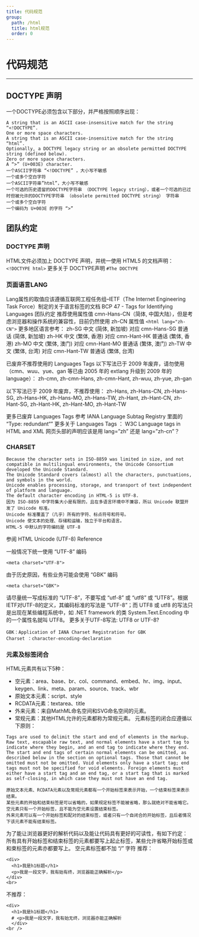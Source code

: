 ```yaml
---
title: 代码规范
group:
  path: /html
  title: html规范
  order: 0
---
```


# 代码规范

-------------------------

## DOCTYPE 声明
一个DOCTYPE必须包含以下部分，并严格按照顺序出现：
```
A string that is an ASCII case-insensitive match for the string “<!DOCTYPE”.
One or more space characters.
A string that is an ASCII case-insensitive match for the string “html”.
Optionally, a DOCTYPE legacy string or an obsolete permitted DOCTYPE string (defined below).
Zero or more space characters.
A “>” (U+003E) character.
一个ASCII字符串 “<!DOCTYPE” ，大小写不敏感
一个或多个空白字符
一个ASCII字符串”html”，大小写不敏感
一个可选的历史遗留的DOCTYPE字符串 （DOCTYPE legacy string），或者一个可选的已过时但被允许的DOCTYPE字符串 （obsolete permitted DOCTYPE string） 字符串
一个或多个空白字符
一个编码为 U+003E 的字符 “>”
```
## 团队约定
### DOCTYPE 声明
HTML文件必须加上 DOCTYPE 声明，并统一使用 HTML5 的文档声明：
`<!DOCTYPE html>`
更多关于 DOCTYPE声明 `#The DOCTYPE`

### 页面语言LANG
Lang属性的取值应该遵循互联网工程任务组–IETF（The Internet Engineering Task Force）制定的关于语言标签的文档 BCP 47 - Tags for Identifying Languages
团队约定
推荐使用属性值 cmn-Hans-CN（简体, 中国大陆），但是考虑浏览器和操作系统的兼容性，目前仍然使用 zh-CN 属性值
`<html lang="zh-CN">`
更多地区语言参考：
zh-SG 中文 (简体, 新加坡)   对应 cmn-Hans-SG 普通话 (简体, 新加坡)
zh-HK 中文 (繁体, 香港)     对应 cmn-Hant-HK 普通话 (繁体, 香港)
zh-MO 中文 (繁体, 澳门)     对应 cmn-Hant-MO 普通话 (繁体, 澳门)
zh-TW 中文 (繁体, 台湾)     对应 cmn-Hant-TW 普通话 (繁体, 台湾)

已废弃不推荐使用的 Languages Tags
以下写法已于 2009 年废弃，请勿使用（cmn、wuu、yue、gan 等已由 2005 年的 extlang 升级到 2009 年的 language）：
zh-cmn, zh-cmn-Hans, zh-cmn-Hant, zh-wuu, zh-yue, zh-gan

以下写法已于 2009 年废弃，不推荐使用：
zh-Hans, zh-Hans-CN, zh-Hans-SG, zh-Hans-HK, zh-Hans-MO, zh-Hans-TW, 
zh-Hant, zh-Hant-CN, zh-Hant-SG, zh-Hant-HK, zh-Hant-MO, zh-Hant-TW

更多已废弃 Languages Tags 参考 IANA Language Subtag Registry 里面的 “Type: redundant“”
更多关于 Languages Tags ：
W3C Language tags in HTML and XML
网页头部的声明应该是用 lang=”zh” 还是 lang=”zh-cn”？

### CHARSET
```
Because the character sets in ISO-8859 was limited in size, and not compatible in multilingual environments, the Unicode Consortium developed the Unicode Standard.
The Unicode Standard covers (almost) all the characters, punctuations, and symbols in the world.
Unicode enables processing, storage, and transport of text independent of platform and language.
The default character encoding in HTML-5 is UTF-8.
因为 ISO-8859 中字符集大小是有限的，且在多语言环境中不兼容，所以 Unicode 联盟开发了 Unicode 标准。
Unicode 标准覆盖了（几乎）所有的字符、标点符号和符号。
Unicode 使文本的处理、存储和运输，独立于平台和语言。
HTML-5 中默认的字符编码是 UTF-8
```
参阅 HTML Unicode (UTF-8) Reference

一般情况下统一使用 “UTF-8” 编码
```
<meta charset="UTF-8">
```
由于历史原因，有些业务可能会使用 “GBK” 编码
```
<meta charset="GBK">
```

请尽量统一写成标准的 “UTF-8”，不要写成 “utf-8” 或 “utf8” 或 “UTF8”。根据 IETF对UTF-8的定义，其编码标准的写法是 “UTF-8”；而 UTF8 或 utf8 的写法只是出现在某些编程系统中，如 .NET framework 的类 System.Text.Encoding 中的一个属性名就叫 UTF8。
更多关于UTF-8写法: UTF8 or UTF-8?
```
GBK：Application of IANA Charset Registration for GBK
Charset ：character-encoding-declaration
```

### 元素及标签闭合
HTML元素共有以下5种：
- 空元素：area、base、br、col、command、embed、hr、img、input、keygen、link、meta、param、source、track、wbr
- 原始文本元素：script、style
- RCDATA元素：textarea、title
- 外来元素：来自MathML命名空间和SVG命名空间的元素。
- 常规元素：其他HTML允许的元素都称为常规元素。
元素标签的闭合应遵循以下原则：
```
Tags are used to delimit the start and end of elements in the markup. Raw text, escapable raw text, and normal elements have a start tag to indicate where they begin, and an end tag to indicate where they end. The start and end tags of certain normal elements can be omitted, as described below in the section on optional tags. Those that cannot be omitted must not be omitted. Void elements only have a start tag; end tags must not be specified for void elements. Foreign elements must either have a start tag and an end tag, or a start tag that is marked as self-closing, in which case they must not have an end tag.

原始文本元素、RCDATA元素以及常规元素都有一个开始标签来表示开始，一个结束标签来表示结束。
某些元素的开始和结束标签是可以省略的，如果规定标签不能被省略，那么就绝对不能省略它。
空元素只有一个开始标签，且不能为空元素设置结束标签。
外来元素可以有一个开始标签和配对的结束标签，或者只有一个自闭合的开始标签，且后者情况下该元素不能有结束标签。
```

为了能让浏览器更好的解析代码以及能让代码具有更好的可读性，有如下约定：
所有具有开始标签和结束标签的元素都要写上起止标签，某些允许省略开始标签或和束标签的元素亦都要写上。
空元素标签都不加 “/” 字符
推荐：
```code
<div>    
  <h1>我是h1标题</h1>    
  <p>我是一段文字，我有始有终，浏览器能正确解析</p>
</div>	
<br>
```
不推荐：
```code
<div>    
  <h1>我是h1标题</h1>    
  # <p>我是一段文字，我有始无终，浏览器亦能正确解析
  </div>
<br />
```
